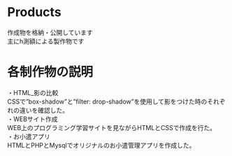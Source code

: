 # Products
作成物を格納・公開しています<br>
主にh測額による製作物です

# 各制作物の説明
・HTML_影の比較  
  CSSで”box-shadow”と”filter: drop-shadow”を使用して影をつけた時のそれぞれの違いを確認した。  
・WEBサイト作成  
  WEB上のプログラミング学習サイトを見ながらHTMLとCSSで作成を行た。  
・お小遣アプリ  
  HTMLとPHPとMysqlでオリジナルのお小遣管理アプリを作成した。  
